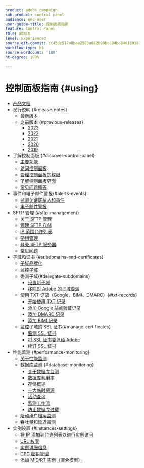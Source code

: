 ```yaml
---
product: adobe campaign
sub-product: control panel
audience: end-user
user-guide-title: 控制面板指南
feature: Control Panel
role: Admin
level: Experienced
source-git-commit: cc45dc517a8baa2583a082b99bc084bd84013918
workflow-type: ht
source-wordcount: '180'
ht-degree: 100%

---
```



# 控制面板指南 {#using}

+ [产品文档](control-panel-home.md)
+ 发行说明 {#release-notes}
   + [最新版本](rn/release-notes.md)
   + 之前版本 {#previous-releases}
      + [2023](rn/release-notes-2023.md)
      + [2022](rn/release-notes-2022.md)
      + [2021](rn/release-notes-2021.md)
      + [2020](rn/release-notes-2020.md)
      + [2019](rn/release-notes-2019.md)
+ 了解控制面板 {#discover-control-panel}
   + [主要功能](discover/using/key-features.md)
   + [访问控制面板](discover/using/accessing-control-panel.md)
   + [管理控制面板的权限](discover/using/managing-permissions.md)
   + [了解控制面板界面](discover/using/discovering-the-interface.md)
   + [常见问题解答](faq.md)
+ 事件和电子邮件警报{#alerts-events}
   + [监测关键联系人和事件](service-events/service-events.md)
   + [电子邮件警报](performance-monitoring/using/email-alerting.md)
+ SFTP 管理 {#sftp-management}
   + [关于 SFTP 管理](sftp/using/about-sftp-management.md)
   + [管理 SFTP 存储](sftp/using/sftp-storage-management.md)
   + [IP 范围允许列表](sftp/using/ip-range-allow-listing.md)
   + [密钥管理](sftp/using/key-management.md)
   + [登录 SFTP 服务器](sftp/using/logging-into-sftp-server.md)
   + [常见问题](sftp/using/common-questions.md)
+ 子域和证书 {#subdomains-and-certificates}
   + [子域品牌化](subdomains-certificates/using/subdomains-branding.md)
   + [监控子域](subdomains-certificates/using/monitoring-subdomains.md)
   + 委派子域{#delegate-subdomains}
      + [设置新子域](subdomains-certificates/using/setting-up-new-subdomain.md)
      + [移除对 Adobe 的子域委派](subdomains-certificates/using/remove-delegated-subdomains.md)
   + 使用 TXT 记录（Google、BIMI、DMARC）{#txt-records}
      + [开始使用 TXT 记录](subdomains-certificates/using/gs-txt-records.md)
      + [添加 Google 站点验证记录](subdomains-certificates/using/managing-txt-records.md)
      + [添加 DMARC 记录](subdomains-certificates/using/dmarc.md)
      + [添加 BIMI 记录](subdomains-certificates/using/bimi.md)
   + 监控子域的 SSL 证书{#manage-certificates}
      + [监测 SSL 证书](subdomains-certificates/using/monitoring-ssl-certificates.md)
      + [将 SSL 证书委派给 Adobe](subdomains-certificates/using/delegate-ssl.md)
      + [续订 SSL 证书](subdomains-certificates/using/renewing-subdomain-certificate.md)
+ 性能监测 {#performance-monitoring}
   + [关于性能监测](performance-monitoring/using/about-performance-monitoring.md)
   + 数据库监测 {#database-monitoring}
      + [关于数据库监测](performance-monitoring/using/database-monitoring.md)
      + [数据库利用率](performance-monitoring/using/database-utilization.md)
      + [存储概述](performance-monitoring/using/database-storage-overview.md)
      + [十大临时资源](performance-monitoring/using/database-top-ten-resources.md)
      + [活动查询](performance-monitoring/using/database-active-queries.md)
      + [监测工作流](performance-monitoring/using/workflow-monitoring.md)
      + [防止数据库过载](performance-monitoring/using/database-preventing-overload.md)
   + [活动用户档案监测](performance-monitoring/using/active-profiles-monitoring.md)
   + [吞吐量和延迟监测](performance-monitoring/using/throughputs-latencies.md)
+ 实例设置 {#instances-settings}
   + [将 IP 添加到允许列表以进行实例访问](instances-settings/using/ip-allow-listing-instance-access.md)
   + [URL 权限](instances-settings/using/url-permissions.md)
   + [实例详细信息](instances-settings/using/instance-details.md)
   + [GPG 密钥管理](instances-settings/using/gpg-keys-management.md)
   + [添加 MID/RT 实例（混合模型）](instances-settings/using/external-accounts.md)
